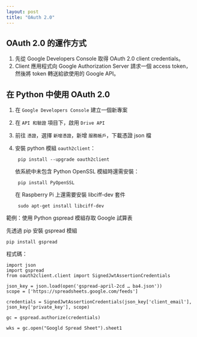 ```yaml
---
layout: post
title: "OAuth 2.0"
---
```


## OAuth 2.0 的運作方式
1. 先從 Google Developers Console 取得 OAuth 2.0 client credentials。
2. Client 應用程式向 Google Authorization Server 請求一個 access token，然後將 token 轉送給欲使用的 Google API。


## 在 Python 中使用 OAuth 2.0
1. 在 `Google Developers Console` 建立一個新專案
2. 在 `API 和驗證` 項目下，啟用 `Drive API`
3. 前往 `憑證`，選擇 `新增憑證`，新增 `服務帳戶`，下載憑證 json 檔
4. 安裝 python 模組 `oauth2client`：

		pip install --upgrade oauth2client

	依系統中未包含 Python OpenSSL 模組時還需安裝：

		pip install PyOpenSSL
	
	在 Raspberry Pi 上還需要安裝 libciff-dev 套件
	
		sudo apt-get install libciff-dev

範例：使用 Python gspread 模組存取 Google 試算表

先透過 pip 安裝 gspread 模組

	pip install gspread

程式碼：

	import json
	import gspread
	from oauth2client.client import SignedJwtAssertionCredentials

	json_key = json.load(open('gspread-april-2cd … ba4.json'))
	scope = ['https://spreadsheets.google.com/feeds']

	credentials = SignedJwtAssertionCredentials(json_key['client_email'], json_key['private_key'], scope)

	gc = gspread.authorize(credentials)

	wks = gc.open("Googld Spread Sheet").sheet1
